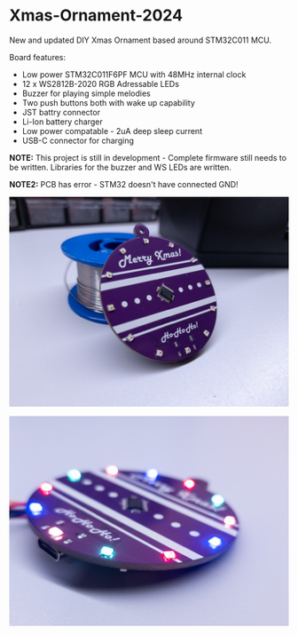 # Xmas-Ornament-2024
New and updated DIY Xmas Ornament based around STM32C011 MCU.

Board features:
- Low power STM32C011F6PF MCU with 48MHz internal clock
- 12 x WS2812B-2020 RGB Adressable LEDs
- Buzzer for playing simple melodies
- Two push buttons both with wake up capability
- JST battry connector
- Li-Ion battery charger
- Low power compatable - 2uA deep sleep current
- USB-C connector for charging

**NOTE:** This project is still in development - Complete firmware still needs to be written. Libraries for the buzzer and WS LEDs are written.

**NOTE2:** PCB has error - STM32 doesn't have connected GND!

![PCB Image](extras/images/image1.jpg)

![LEDs](extras/images/image2.jpg)